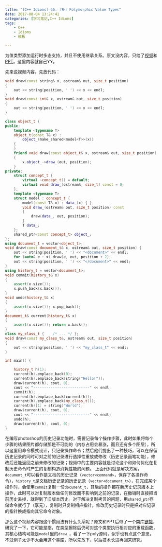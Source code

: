 ```yaml
---
title: "[C++ Idioms] 65. [补] Polymorphic Value Types"
date: 2017-08-04 13:24:41
categories: [学习笔记,C++ Idioms]
tags:
    - C++
    - Idioms
    - 模板

---
```

为值类型添加运行时多态支持，并且不使用继承关系。<!--more-->原文没内容，只给了[视频](https://channel9.msdn.com/Events/GoingNative/2013/Inheritance-Is-The-Base-Class-of-Evil)和[PPT](https://github.com/boostcon/cppnow_presentations_2012/blob/master/fri/value_semantics/value_semantics.pdf?raw=true)。这里内容就自己YY。  

先来说视频内容。先放代码：
```cpp
void draw(const string& x, ostream& out, size_t position)
{
	out << string(position, ' ') << x << endl;
}
void draw(const int& x, ostream& out, size_t position)
{
	out << string(position, ' ') << x << endl;
}

class object_t {
public:
	template <typename T>
	object_t(const T& x) :
		object_(make_shared<model<T>>(x))
	{
	}
	friend void draw(const object_t& x, ostream& out, size_t position)
	{
		x.object_->draw_(out, position);
	}
private:
	struct concept_t {
		virtual ~concept_t() = default;
		virtual void draw_(ostream&, size_t) const = 0;
	};
	template <typename T>
	struct model : concept_t {
		model(const T& x) : data_(x) { }
		void draw_(ostream& out, size_t position) const
		{
			draw(data_, out, position);
		}
		T data_;
	};
	shared_ptr<const concept_t> object_;
};
using document_t = vector<object_t>;
void draw(const document_t& x, ostream& out, size_t position) {
	out << string(position, ' ') << "<document>" << endl;
	for (auto& e : x) draw(e, out, position + 2);
	out << string(position, ' ') << "</document>" << endl;
}
using history_t = vector<document_t>;
void commit(history_t& x)
{
	assert(x.size());
	x.push_back(x.back());
}
void undo(history_t& x)
{
	assert(x.size()); x.pop_back();
}
document_t& current(history_t& x)
{
	assert(x.size()); return x.back();
}
class my_class_t {    /* ... */ };
void draw(const my_class_t&, ostream& out, size_t position)
{
	out << string(position, ' ') << "my_class_t" << endl;
}

int main() {

	history_t h(1);
	current(h).emplace_back(0);
	current(h).emplace_back(string("Hello!"));
	draw(current(h), cout, 0);
	cout << "--------------------------" << endl;
	commit(h);
	current(h).emplace_back(current(h));
	current(h).emplace_back(my_class_t());
	current(h)[1] = string("World");
	draw(current(h), cout, 0);
	cout << "--------------------------" << endl;
	undo(h);
	draw(current(h), cout, 0);
}
```
在编写photoshop的历史记录功能时，需要记录每个操作步骤，此时如果将每个步骤的结果图片都存储那是不可能的（内存占用会暴涨，而且还有多个图层），所以这里用命令模式设计，只记录操作命令；然后他们提出了一种技巧，可以在保留历史记录的同时可对之前的记录进行选择性重放或修改（历史记录画笔功能），修改后还能返回之前未修改的记录；视频中的主要内容就是讨论这个和如何优化在复制历史命令时产生的复制构造消耗性能的问题。
上面代码就是解决方案，`document_t`可以看作是文档的历史记录（`vector<command>`，保存了各操作命令），`history_t`是文档历史记录的历史记录（`vector<document_t>`），在完成某个操作时，会使用`commit`复制一份`document_t`，其后的操作都在新历史记录版本上操作，此时可以对复制版本做任何修改而不影响到之前的记录，在撤销时直接把当前历史丢掉，就得到了旧版本历史。对于解决复制拷贝的问题，用`shared_ptr`存储命令就行了（享元），复制时只复制相应指针，修改历史记录时只是把对应记录的指针换成指向其它命令对象。  

那么这个视频内容跟这个惯用法有什么关系呢？原文和PPT后带了一个类库[链接](http://stlab.adobe.com/group__poly__related.html)，研究了一下，它可能是指，在类型擦除后仍可对这个类型执行相对应的重载函数，其核心结构可能是`model`里的`draw_`，看了一下poly源码，似乎也有点这个意思，不过例子太少不太会用这个类库，所以先放下，以后技术长进再回来研究。